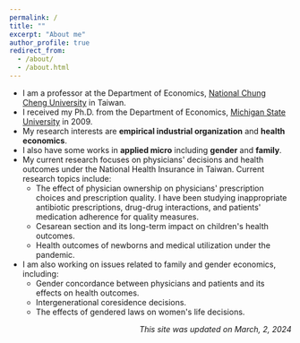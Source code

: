```yaml
---
permalink: /
title: ""
excerpt: "About me"
author_profile: true
redirect_from:
  - /about/
  - /about.html
---
```


* I am a professor at the Department of Economics, [National Chung Cheng University](http://econ.ccu.edu.tw) in Taiwan.
* I received my Ph.D. from the Department of Economics, [Michigan State University](http://econ.msu.edu) in 2009.
* My research interests are **empirical industrial organization** and **health economics**. 
* I also have some works in **applied micro** including **gender** and **family**.
* My current research focuses on physicians' decisions and health outcomes under the National Health Insurance in Taiwan. Current research topics include:
  * The effect of physician ownership on physicians' prescription choices and prescription quality. I have been studying inappropriate antibiotic prescriptions, drug-drug interactions, and patients' medication adherence for quality measures. 
  * Cesarean section and its long-term impact on children's health outcomes.
  * Health outcomes of newborns and medical utilization under the pandemic.
* I am also working on issues related to family and gender economics, including:
  * Gender concordance between physicians and patients and its effects on health outcomes.
  * Intergenerational coresidence decisions. 
  * The effects of gendered laws on women's life decisions.

<div style="text-align:right"> <em>This site was updated on March, 2, 2024</em>
